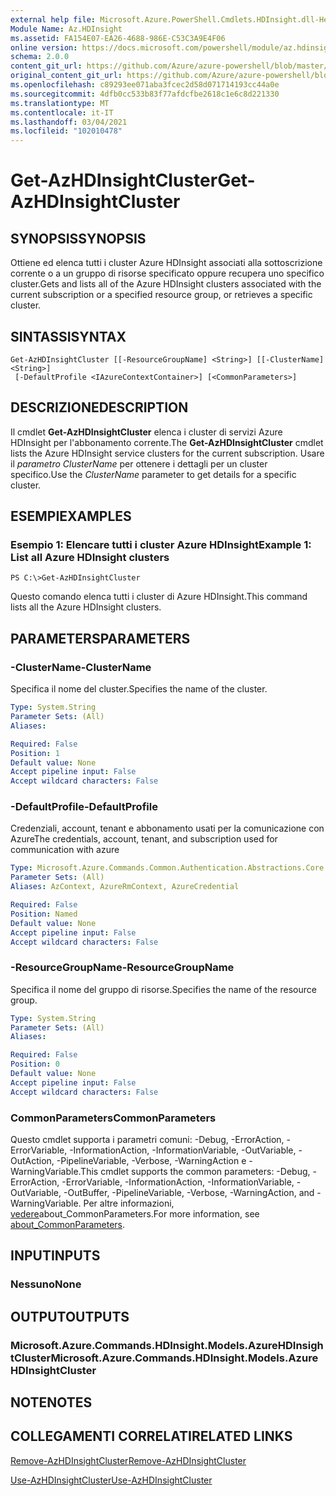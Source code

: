 ```yaml
---
external help file: Microsoft.Azure.PowerShell.Cmdlets.HDInsight.dll-Help.xml
Module Name: Az.HDInsight
ms.assetid: FA154E07-EA26-4688-986E-C53C3A9E4F06
online version: https://docs.microsoft.com/powershell/module/az.hdinsight/get-azhdinsightcluster
schema: 2.0.0
content_git_url: https://github.com/Azure/azure-powershell/blob/master/src/HDInsight/HDInsight/help/Get-AzHDInsightCluster.md
original_content_git_url: https://github.com/Azure/azure-powershell/blob/master/src/HDInsight/HDInsight/help/Get-AzHDInsightCluster.md
ms.openlocfilehash: c89293ee071aba3fcec2d58d071714193cc44a0e
ms.sourcegitcommit: 4dfb0cc533b83f77afdcfbe2618c1e6c8d221330
ms.translationtype: MT
ms.contentlocale: it-IT
ms.lasthandoff: 03/04/2021
ms.locfileid: "102010478"
---
```

# <span data-ttu-id="d83f4-101">Get-AzHDInsightCluster</span><span class="sxs-lookup"><span data-stu-id="d83f4-101">Get-AzHDInsightCluster</span></span>

## <span data-ttu-id="d83f4-102">SYNOPSIS</span><span class="sxs-lookup"><span data-stu-id="d83f4-102">SYNOPSIS</span></span>
<span data-ttu-id="d83f4-103">Ottiene ed elenca tutti i cluster Azure HDInsight associati alla sottoscrizione corrente o a un gruppo di risorse specificato oppure recupera uno specifico cluster.</span><span class="sxs-lookup"><span data-stu-id="d83f4-103">Gets and lists all of the Azure HDInsight clusters associated with the current subscription or a specified resource group, or retrieves a specific cluster.</span></span>

## <span data-ttu-id="d83f4-104">SINTASSI</span><span class="sxs-lookup"><span data-stu-id="d83f4-104">SYNTAX</span></span>

```
Get-AzHDInsightCluster [[-ResourceGroupName] <String>] [[-ClusterName] <String>]
 [-DefaultProfile <IAzureContextContainer>] [<CommonParameters>]
```

## <span data-ttu-id="d83f4-105">DESCRIZIONE</span><span class="sxs-lookup"><span data-stu-id="d83f4-105">DESCRIPTION</span></span>
<span data-ttu-id="d83f4-106">Il cmdlet **Get-AzHDInsightCluster** elenca i cluster di servizi Azure HDInsight per l'abbonamento corrente.</span><span class="sxs-lookup"><span data-stu-id="d83f4-106">The **Get-AzHDInsightCluster** cmdlet lists the Azure HDInsight service clusters for the current subscription.</span></span>
<span data-ttu-id="d83f4-107">Usare il *parametro ClusterName* per ottenere i dettagli per un cluster specifico.</span><span class="sxs-lookup"><span data-stu-id="d83f4-107">Use the *ClusterName* parameter to get details for a specific cluster.</span></span>

## <span data-ttu-id="d83f4-108">ESEMPI</span><span class="sxs-lookup"><span data-stu-id="d83f4-108">EXAMPLES</span></span>

### <span data-ttu-id="d83f4-109">Esempio 1: Elencare tutti i cluster Azure HDInsight</span><span class="sxs-lookup"><span data-stu-id="d83f4-109">Example 1: List all Azure HDInsight clusters</span></span>
```
PS C:\>Get-AzHDInsightCluster
```

<span data-ttu-id="d83f4-110">Questo comando elenca tutti i cluster di Azure HDInsight.</span><span class="sxs-lookup"><span data-stu-id="d83f4-110">This command lists all the Azure HDInsight clusters.</span></span>

## <span data-ttu-id="d83f4-111">PARAMETERS</span><span class="sxs-lookup"><span data-stu-id="d83f4-111">PARAMETERS</span></span>

### <span data-ttu-id="d83f4-112">-ClusterName</span><span class="sxs-lookup"><span data-stu-id="d83f4-112">-ClusterName</span></span>
<span data-ttu-id="d83f4-113">Specifica il nome del cluster.</span><span class="sxs-lookup"><span data-stu-id="d83f4-113">Specifies the name of the cluster.</span></span>

```yaml
Type: System.String
Parameter Sets: (All)
Aliases:

Required: False
Position: 1
Default value: None
Accept pipeline input: False
Accept wildcard characters: False
```

### <span data-ttu-id="d83f4-114">-DefaultProfile</span><span class="sxs-lookup"><span data-stu-id="d83f4-114">-DefaultProfile</span></span>
<span data-ttu-id="d83f4-115">Credenziali, account, tenant e abbonamento usati per la comunicazione con Azure</span><span class="sxs-lookup"><span data-stu-id="d83f4-115">The credentials, account, tenant, and subscription used for communication with azure</span></span>

```yaml
Type: Microsoft.Azure.Commands.Common.Authentication.Abstractions.Core.IAzureContextContainer
Parameter Sets: (All)
Aliases: AzContext, AzureRmContext, AzureCredential

Required: False
Position: Named
Default value: None
Accept pipeline input: False
Accept wildcard characters: False
```

### <span data-ttu-id="d83f4-116">-ResourceGroupName</span><span class="sxs-lookup"><span data-stu-id="d83f4-116">-ResourceGroupName</span></span>
<span data-ttu-id="d83f4-117">Specifica il nome del gruppo di risorse.</span><span class="sxs-lookup"><span data-stu-id="d83f4-117">Specifies the name of the resource group.</span></span>

```yaml
Type: System.String
Parameter Sets: (All)
Aliases:

Required: False
Position: 0
Default value: None
Accept pipeline input: False
Accept wildcard characters: False
```

### <span data-ttu-id="d83f4-118">CommonParameters</span><span class="sxs-lookup"><span data-stu-id="d83f4-118">CommonParameters</span></span>
<span data-ttu-id="d83f4-119">Questo cmdlet supporta i parametri comuni: -Debug, -ErrorAction, -ErrorVariable, -InformationAction, -InformationVariable, -OutVariable, -OutAction, -PipelineVariable, -Verbose, -WarningAction e -WarningVariable.</span><span class="sxs-lookup"><span data-stu-id="d83f4-119">This cmdlet supports the common parameters: -Debug, -ErrorAction, -ErrorVariable, -InformationAction, -InformationVariable, -OutVariable, -OutBuffer, -PipelineVariable, -Verbose, -WarningAction, and -WarningVariable.</span></span> <span data-ttu-id="d83f4-120">Per altre informazioni, [vedere](http://go.microsoft.com/fwlink/?LinkID=113216)about_CommonParameters.</span><span class="sxs-lookup"><span data-stu-id="d83f4-120">For more information, see [about_CommonParameters](http://go.microsoft.com/fwlink/?LinkID=113216).</span></span>

## <span data-ttu-id="d83f4-121">INPUT</span><span class="sxs-lookup"><span data-stu-id="d83f4-121">INPUTS</span></span>

### <span data-ttu-id="d83f4-122">Nessuno</span><span class="sxs-lookup"><span data-stu-id="d83f4-122">None</span></span>

## <span data-ttu-id="d83f4-123">OUTPUT</span><span class="sxs-lookup"><span data-stu-id="d83f4-123">OUTPUTS</span></span>

### <span data-ttu-id="d83f4-124">Microsoft.Azure.Commands.HDInsight.Models.AzureHDInsightCluster</span><span class="sxs-lookup"><span data-stu-id="d83f4-124">Microsoft.Azure.Commands.HDInsight.Models.AzureHDInsightCluster</span></span>

## <span data-ttu-id="d83f4-125">NOTE</span><span class="sxs-lookup"><span data-stu-id="d83f4-125">NOTES</span></span>

## <span data-ttu-id="d83f4-126">COLLEGAMENTI CORRELATI</span><span class="sxs-lookup"><span data-stu-id="d83f4-126">RELATED LINKS</span></span>

[<span data-ttu-id="d83f4-127">Remove-AzHDInsightCluster</span><span class="sxs-lookup"><span data-stu-id="d83f4-127">Remove-AzHDInsightCluster</span></span>](./Remove-AzHDInsightCluster.md)

[<span data-ttu-id="d83f4-128">Use-AzHDInsightCluster</span><span class="sxs-lookup"><span data-stu-id="d83f4-128">Use-AzHDInsightCluster</span></span>](./Use-AzHDInsightCluster.md)


